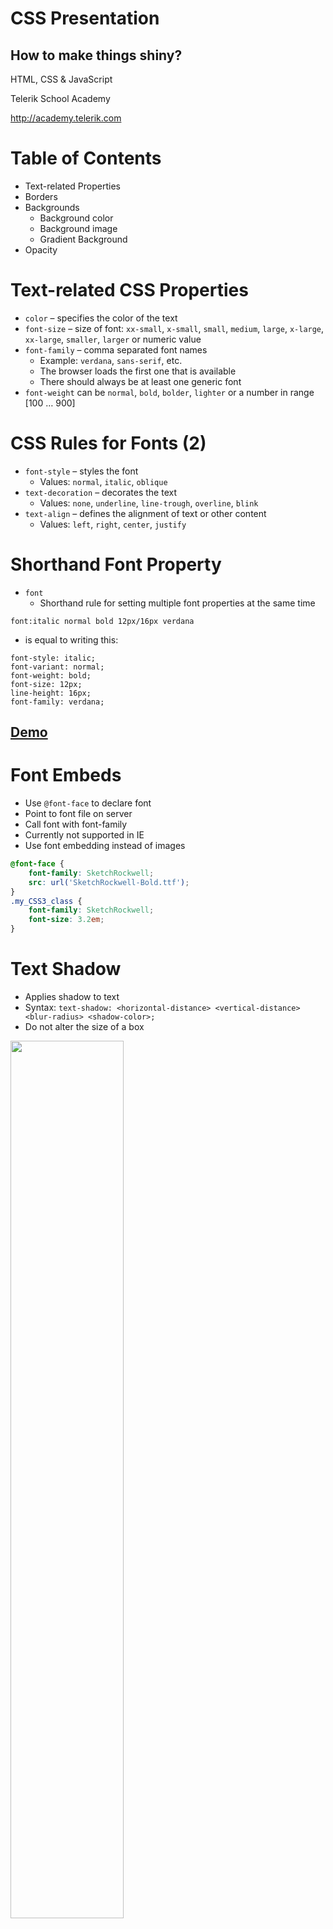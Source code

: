 <!-- section start -->
<!-- attr: { class:'slide-title', showInPresentation:true, hasScriptWrapper:true, style:'' } -->
# CSS Presentation
##  How to make things shiny?
<div class="signature">
    <p class="signature-course">HTML, CSS & JavaScript</p>
    <p class="signature-initiative">Telerik School Academy</p>
    <a href="http://academy.telerik.com" class="signature-link">http://academy.telerik.com</a>
</div>

<!-- attr: { showInPresentation:true, hasScriptWrapper:true, style:'font-size: 40px' } -->
# Table of Contents
- Text-related Properties
- Borders
- Backgrounds
  - Background color
  - Background image
  - Gradient Background
- Opacity


<!-- section start -->
<!-- attr: { class:'slide-section', showInPresentation:true, hasScriptWrapper:true, style:'font-size: 40px' } -->
<!-- # Text-related Properties -->


<!-- attr: { showInPresentation:true, hasScriptWrapper:true, style:'font-size: 40px' } -->
# Text-related CSS Properties
- `color` – specifies the color of the text
- `font-size` – size of font: `xx-small`, `x-small`, `small`, `medium`, `large`, `x-large`, `xx-large`, `smaller`, `larger` or numeric value
- `font-family` – comma separated font names
  - Example: `verdana`, `sans-serif`, etc.
  - The browser loads the first one that is available
  - There should always be at least one generic font
- `font-weight` can be `normal`, `bold`, `bolder`, `lighter` or a number in range [100 … 900]

<!-- attr: { showInPresentation:true, hasScriptWrapper:true, style:'font-size: 40px' } -->
# CSS Rules for Fonts (2)
- `font-style` – styles the font
  - Values: `normal`, `italic`, `oblique`
- `text-decoration` – decorates the text
  - Values: `none`, `underline`, `line-trough`, `overline`, `blink`
- `text-align` – defines the alignment of text or other content
  - Values: `left`, `right`, `center`, `justify`

<!-- attr: { showInPresentation:true, hasScriptWrapper:true, style:'font-size: 40px' } -->
# Shorthand Font Property
- `font`
  - Shorthand rule for setting multiple font properties at the same time

```
font:italic normal bold 12px/16px verdana
```
  - is equal to writing this:

```
font-style: italic;
font-variant: normal;
font-weight: bold;
font-size: 12px;
line-height: 16px;
font-family: verdana;
```

<!-- attr: { class:'slide-section demo', showInPresentation:true, hasScriptWrapper:true, style:'font-size: 40px' } -->
<!-- # Text-related Properties -->
##  [Demo]()

<!-- section start -->
<!-- attr: { class:'slide-section', showInPresentation:true, hasScriptWrapper:true, style:'font-size: 40px' } -->
<!-- # More Fonts -->


<!-- attr: { showInPresentation:true, hasScriptWrapper:true, style:'font-size: 40px' } -->

# Font Embeds
- Use `@font-face` to declare font
- Point to font file on server
- Call font with font-family
- Currently not supported in IE
- Use font embedding instead of images
```css
@font-face {
	font-family: SketchRockwell;
	src: url('SketchRockwell-Bold.ttf');
}
.my_CSS3_class {
	font-family: SketchRockwell;
	font-size: 3.2em;
}
```

<!-- attr: { showInPresentation:true, hasScriptWrapper:true, style:'font-size: 40px' } -->
# Text Shadow
- Applies shadow to text
- Syntax: `text-shadow: <horizontal-distance> <vertical-distance><blur-radius> <shadow-color>;`
- Do not alter the size of a box
<div class="fragment"><img class="slide-image" src="imgs/text-without-shadow.png" style="width:60%; top:47%; left:20%" /></div>    
<div class="fragment"><img class="slide-image" src="imgs/text-with-shadow.png" style="width:60%; top:77%; left:20%" /></div>    

</br>
```
- text-shadow: 2px 2px 7px #000000;
```



<<!-- attr: { showInPresentation:true, hasScriptWrapper:true, style:'font-size: 40px' } -->
# Text Overflow
- Specifies what should happen when text overflows the containing element
- Syntax:` text-overflow: <value>;`
- Possible values:
  - `ellipsis` - Display ellipses to represent clipped text  </br>  </br>  </br>
  - `clip` - Default value, clips text  </br>  </br>
  <div class="fragment"><img class="slide-image" src="imgs/overflow-elipsis.png" style="width:50%; top:50%; left:20%" /></div>    
  <div class="fragment"><img class="slide-image" src="imgs/overflow-clip.png" style="width:50%; top:70%; left:20%" /></div>

- Currently not supported in Firefox and IE


<<!-- attr: { showInPresentation:true, hasScriptWrapper:true, style:'font-size: 40px' } -->

# Word Wrapping
- Allows long words to be able to be broken and wrap onto the next line
- Syntax:` word-wrap: <value>;`
- Possible values:
  - `normal`</br></br></br>
  - `break-word`</br></br>
  <div class="fragment"><img class="slide-image" src="imgs/wrap-normal.png" style="width:39%; top:39%; left:24%" /></div>    
  <div class="fragment"><img class="slide-image" src="imgs/wrap-break.png" style="width:39%; top:58%; left:30%" /></div>
- Supported in all major browsers

<img class="slide-image" src="imgs/pic.png" style="width:80%; top:10%; left:10%" />

<!-- attr: { class:'slide-section demo', showInPresentation:true, hasScriptWrapper:true, style:'' } -->
<!-- # More Fonts -->
##  [Demo]()

<!-- section start -->
<!-- attr: { class:'slide-section', showInPresentation:true, hasScriptWrapper:true, style:'' } -->
# Borders


<!-- attr: { showInPresentation:true, hasScriptWrapper:true, style:'font-size: 40px' } -->

# Borders
- `border-width`: `thin`, `medium`, `thick` or numerical value (e.g. `10px`)
- `border-color`: color alias or RGB value
- `border-style`: `none`, `hidden`, `dotted`, `dashed`, `solid`, `double`, `groove`, `ridge`, `inset`, `outset`
- Each property can be defined separately for left, top, bottom and right
  - `border-top-style`, `border-left-color`, …

<!-- attr: { showInPresentation:true, hasScriptWrapper:true, style:'font-size: 40px' } -->

# Border Shorthand Property
- `border`: shorthand rule for setting border properties at once:

```
border: 1px solid red
```

- 	is equal to writing:

```
border-width:1px;
border-color:red;
border-style:solid;
```

- Specify different borders for the sides via shorthand rules: `border-top`, `border-left`, `border-right`, `border-bottom`
  - `border:none` or `border:0`?


<!-- attr: { class:'slide-section demo', showInPresentation:true, hasScriptWrapper:true, style:'' } -->
<!-- # Borders -->
##  [Demo]()


<!-- attr: { showInPresentation:true, hasScriptWrapper:true, style:'font-size: 40px' } -->
# Border color

- Allows you to create cool colored borders
- Only Firefox supports this type of coloring

```
border: 8px solid #000;
-moz-border-bottom-colors: #555 #666 #777 #888 #999 #aaa #bbb #ccc;
-moz-border-top-colors: #555 #666 #777 #888 #999 #aaa #bbb #ccc;
-moz-border-left-colors: #555 #666 #777 #888 #999 #aaa #bbb #ccc;
-moz-border-right-colors: #555 #666 #777 #888 #999 #aaa #bbb #ccc;
```

<div class="fragment"><img class="slide-image" src="imgs/color-borders.png" style="width:70%; top:58%; left:15%" /></div>


<!-- attr: { showInPresentation:true, hasScriptWrapper:true, style:'font-size: 40px' } -->
# Box shadow
- Allows to easily implement multiple drop shadows (outer or inner) on box elements
- Specifying values for color, size, blur and offset
- Example:
- -moz-box-shadow: 10px 10px 5px #888;-webkit-box-shadow: 10px 10px 5px #888;box-shadow: 10px 10px 5px #888;

<div class="fragment"><img class="slide-image" src="imgs/box-shadow.png" style="width:70%; top:58%; left:15%" /></div>


<!-- attr: { showInPresentation:true, hasScriptWrapper:true, style:'font-size: 40px' } -->

# Rounded Corners
- Rounded corners are a part of CSS 3
  - Supported in all major browsers
  - Firefox, IE 9, Chrome, Opera and Safari
- Done by the `border-radius` property

```
border-radius: [<length>|<%>][<length>|<%>]?
```
- Three ways to define corner radius:

```
border-radius: 15px;
```

```
border-radius: 15px 20px;
```

```
border-radius: 15px 15px 15px 10px;
```

<!-- attr: { class:'slide-section demo', showInPresentation:true, hasScriptWrapper:true, style:'' } -->
<!-- # Other Border Styles -->
##  [Demo]()


<!-- section start -->
<!-- attr: { class:'slide-section', showInPresentation:true, hasScriptWrapper:true, style:'' } -->
# Background Properties


<!-- attr: { showInPresentation:true, hasScriptWrapper:true, style:'font-size: 40px' } -->
# Backgrounds
- `background-image`
  - URL of image to be used as background, e.g.:

```
background-image:url("back.gif");
```

- `background-color`
  - Using color and image and the same time
- `background-repeat`
  - `repeat-x`, `repeat-y`, `repeat`, `no-repeat`
- `background-attachment`
  - `fixed` / `scroll`



  <!-- attr: { showInPresentation:true, hasScriptWrapper:true, style:'font-size: 40px' } -->
# Backgrounds (2)
- `background-position`: specifies vertical and horizontal position of the background image
  - Vertical position: `top`, `center`, `bottom`
  - Horizontal position: `left`, `center`, `right`
  - Both can be specified in percentage or other numerical values
  - Examples:

```
background-position: top left;
```

```
background-position: -5px 50%;
```

<!-- attr: { showInPresentation:true, hasScriptWrapper:true, style:'font-size: 40px' } -->
# Background Shorthand Property
- `background`: shorthand rule for setting background properties at the same time:

```
background: #FFF0C0 url("back.gif") no-repeat fixed top;
```
- 	is equal to writing:

```
background-color: #FFF0C0;
background-image: url("back.gif");
background-repeat: no-repeat;
background-attachment: fixed;
background-position: top;
```
  - Some browsers will not apply BOTH color and image for background if using shorthand rule


<!-- attr: { showInPresentation:true, hasScriptWrapper:true, style:'font-size: 40px' } -->
# Background-image or `<img>`?
- Background images allow you to save many image tags from the HTML
  - Leads to less code
  - More content-oriented approach
- All images that are not part of the page content (and are used only for "beautification") should be moved to the CSS

<!-- attr: { class:'slide-section demo', showInPresentation:true, hasScriptWrapper:true, style:'' } -->
<!-- # Background Styles -->
##  [Demo]()


<!-- attr: { showInPresentation:true, hasScriptWrapper:true, style:'font-size: 40px' } -->
# Gradient Backgrounds
- Gradients are smooth transitions between two or more specified colors
- Use of CSS gradients can replace images and reduce download time
  - Lots of gradient generators on the WEB
- Create a more flexible layout, and look better while zooming
- Supported in all major browsers via different keywords
- This is still an experimental feature


<!-- attr: { showInPresentation:true, hasScriptWrapper:true, style:'font-size: 40px' } -->
# Gradient Backgrounds Example

```
/x Firefox 3.6+ x/
background: -moz-linear-gradient(100% 100% 90deg,   
  #FFFF00, #0000FF);
/x Safari 4-5, Chrome 1-9 x/
background: -webkit-gradient(linear, 0% 0%, 0%
  100%, from(#0000FF), to(#FFFF00));
/x Safari 5.1+, Chrome 10+ x/
background: -webkit-linear-gradient(#FFFF00,
  #0000FF);
/x Opera 11.10+ x/
background: -o-linear-gradient(#2F2727, #0000FF);
```

<div class="fragment"><img class="slide-image" src="imgs/gradient-bckg.png" style="width:90%; height: 10%; top:58%; left:5%" /></div>

<!-- attr: { class:'slide-section demo', showInPresentation:true, hasScriptWrapper:true, style:'' } -->
<!-- # Gradient Background  -->
##  [Demo]()


<!-- attr: { showInPresentation:true, hasScriptWrapper:true, style:'font-size: 40px' } -->
# Multiple Backgrounds
- CSS3 allows multiple background images
- Simple comma-separated list of images
- Supported in Firefox (3.6+), Chrome (1.0/1.3+), Opera (10.5+) and Internet Explorer (9.0+)
- Comma separated list for the other properties

```
background-image: url(sheep.png), url(grass.png);
```
<div class="fragment"><img class="slide-image" src="imgs/multiple-bckgs.png" style="width:90%; top:58%; left:5%" /></div>


<!-- attr: { class:'slide-section demo', showInPresentation:true, hasScriptWrapper:true, style:'' } -->
<!-- # Multiple Backgrounds -->
##  [Demo]()


<!-- section start -->
<!-- attr: { class:'slide-section', showInPresentation:true, hasScriptWrapper:true, style:'' } -->
# Opacity


<!-- attr: { showInPresentation:true, hasScriptWrapper:true, style:'font-size: 40px' } -->
# Opacity
- `opacity`: specifies the opacity of the element
  - Floating point number from 0 to 1
  - For old Mozilla browsers use `–moz-opacity`
  - For IE use `filter:alpha(opacity=value)` where value is from 0 to 100; also, "binary and script behaviors" must be enabled and `hasLayout` must be triggered, e.g. with `zoom:1`

<!-- attr: { class:'slide-section demo', showInPresentation:true, hasScriptWrapper:true, style:'' } -->
<!-- # Opacity -->
##  [Demo]()


<!-- attr: { class:'slide-section', showInPresentation: true } -->
<!-- # Questions
##  CSS Presentation -->
